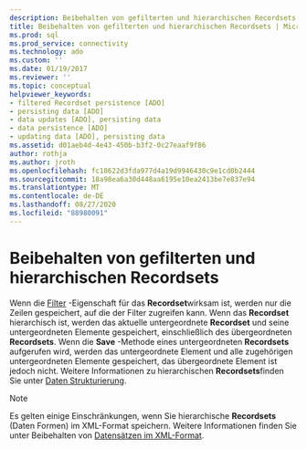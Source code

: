 ```yaml
---
description: Beibehalten von gefilterten und hierarchischen Recordsets
title: Beibehalten von gefilterten und hierarchischen Recordsets | Microsoft-Dokumentation
ms.prod: sql
ms.prod_service: connectivity
ms.technology: ado
ms.custom: ''
ms.date: 01/19/2017
ms.reviewer: ''
ms.topic: conceptual
helpviewer_keywords:
- filtered Recordset persistence [ADO]
- persisting data [ADO]
- data updates [ADO], persisting data
- data persistence [ADO]
- updating data [ADO], persisting data
ms.assetid: d01aeb4d-4e43-450b-b3f2-0c27eaaf9f86
author: rothja
ms.author: jroth
ms.openlocfilehash: fc18622d3fda977d4a19d9946430c9e1cd0b2444
ms.sourcegitcommit: 18a98ea6a30d448aa6195e10ea2413be7e837e94
ms.translationtype: MT
ms.contentlocale: de-DE
ms.lasthandoff: 08/27/2020
ms.locfileid: "88980091"
---
```

# <a name="persisting-filtered-and-hierarchical-recordsets"></a>Beibehalten von gefilterten und hierarchischen Recordsets
Wenn die [Filter](../../../ado/reference/ado-api/filter-property.md) -Eigenschaft für das **Recordset**wirksam ist, werden nur die Zeilen gespeichert, auf die der Filter zugreifen kann. Wenn das **Recordset** hierarchisch ist, werden das aktuelle untergeordnete **Recordset** und seine untergeordneten Elemente gespeichert, einschließlich des übergeordneten **Recordsets**. Wenn die **Save** -Methode eines untergeordneten **Recordsets** aufgerufen wird, werden das untergeordnete Element und alle zugehörigen untergeordneten Elemente gespeichert, das übergeordnete Element ist jedoch nicht. Weitere Informationen zu hierarchischen **Recordsets**finden Sie unter [Daten Strukturierung](../../../ado/guide/data/data-shaping.md).  
  
> [!NOTE]
>  Es gelten einige Einschränkungen, wenn Sie hierarchische **Recordsets** (Daten Formen) im XML-Format speichern. Weitere Informationen finden Sie unter Beibehalten von [Datensätzen im XML-Format](../../../ado/guide/data/persisting-records-in-xml-format.md).
